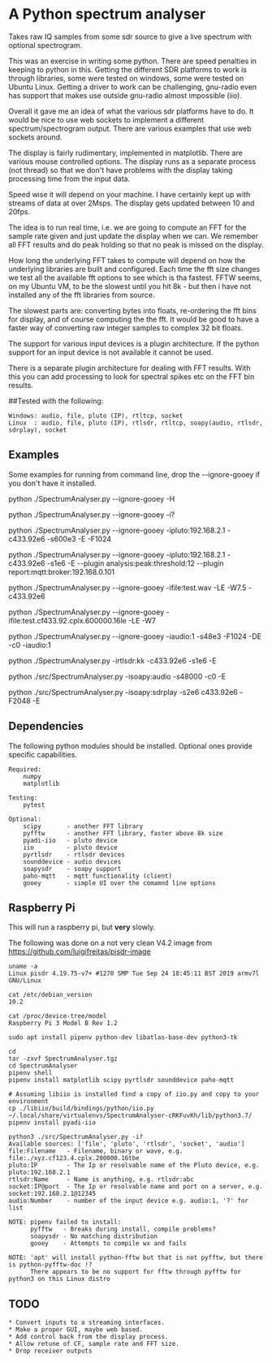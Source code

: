 # A Python spectrum analyser 

Takes raw IQ samples from some sdr source to give a live spectrum with optional spectrogram.

This was an exercise in writing some python. There are speed penalties in keeping to python in this. 
Getting the different SDR platforms to work is through libraries, some were tested on windows, some 
were tested on Ubuntu Linux. Getting a driver to work can be challenging, gnu-radio even has support 
that makes use outside gnu-radio almost impossible (iio).

Overall it gave me an idea of what the various sdr platforms have to do. It would be nice to use
web sockets to implement a different spectrum/spectrogram output. There are various examples that use
web sockets around.

The display is fairly rudimentary, implemented in matplotlib. There are various mouse controlled
options. The display runs as a separate process (not thread) so that we don't have problems with
the display taking processing time from the input data.

Speed wise it will depend on your machine. I have certainly kept up with streams of data at over 2Msps.
The display gets updated between 10 and 20fps.

The idea is to run real time, i.e. we are going to compute an FFT for the sample rate given and 
just update the display when we can. We remember all FFT results and do peak holding so that no peak
is missed on the display. 

How long the underlying FFT takes to compute will depend on how the underlying libraries are built
and configured. Each time the fft size changes we test all the available fft options to see which is 
tha fastest. FFTW seems, on my Ubuntu VM, to be the slowest until you hit 8k - but then i have not 
installed any of the fft libraries from source.

The slowest parts are: converting bytes into floats, re-ordering the fft bins for display, and of
course computing the the fft. It would be good to have a faster way of converting raw integer samples
to complex 32 bit floats.

The support for various input devices is a plugin architecture. If the python support for an input 
device is not available it cannot be used.

There is a separate plugin architecture for dealing with FFT results. With this you can add processing
to look for spectral spikes etc on the FFT bin results.

##Tested with the following:

    Windows: audio, file, pluto (IP), rtltcp, socket
    Linux  : audio, file, pluto (IP), rtlsdr, rtltcp, soapy(audio, rtlsdr, sdrplay), socket
    
## Examples

Some examples for running from command line, drop the --ignore-gooey if you don't have it installed.

python ./SpectrumAnalyser.py --ignore-gooey -H

python ./SpectrumAnalyser.py --ignore-gooey  -i?

python ./SpectrumAnalyser.py --ignore-gooey -ipluto:192.168.2.1 -c433.92e6 -s600e3 -E -F1024

python ./SpectrumAnalyser.py --ignore-gooey  -ipluto:192.168.2.1 -c433.92e6 -s1e6 -E --plugin analysis:peak:threshold:12 
                          --plugin report:mqtt:broker:192.168.0.101 

python ./SpectrumAnalyser.py --ignore-gooey  -ifile:test.wav -LE -W7.5 -c433.92e6

python ./SpectrumAnalyser.py --ignore-gooey  -ifile:test.cf433.92.cplx.600000.16le -LE -W7

python ./SpectrumAnalyser.py --ignore-gooey  -iaudio:1 -s48e3 -F1024 -DE -c0 -iaudio:1

python ./SpectrumAnalyser.py -irtlsdr:kk -c433.92e6 -s1e6 -E

python ./src/SpectrumAnalyser.py -isoapy:audio -s48000 -c0 -E

python ./src/SpectrumAnalyser.py -isoapy:sdrplay -s2e6 c433.92e6 -F2048 -E


## Dependencies

The following python modules should be installed. Optional ones provide specific capabilities.

    Required:
        numpy
        matplotlib
        
    Testing:
        pytest
        
    Optional:
        scipy       - another FFT library
        pyfftw      - another FFT library, faster above 8k size
        pyadi-iio   - pluto device
        iio         - pluto device
        pyrtlsdr    - rtlsdr devices
        sounddevice - audio devices
        soapysdr    - soapy support
        paho-mqtt   - mqtt functionality (client)
        gooey       - simple UI over the comamnd line options


## Raspberry Pi

This will run a raspberry pi, but **very** slowly.

The following was done on a not very clean V4.2 image from https://github.com/luigifreitas/pisdr-image
  
    uname -a 
    Linux pisdr 4.19.75-v7+ #1270 SMP Tue Sep 24 18:45:11 BST 2019 armv7l GNU/Linux
    
    cat /etc/debian_version 
    10.2
    
    cat /proc/device-tree/model
    Raspberry Pi 3 Model B Rev 1.2

    sudo apt install pipenv python-dev libatlas-base-dev python3-tk 

    cd
    tar -zxvf SpectrumAnalyser.tgz
    cd SpectrumAnalyser
    pipenv shell
    pipenv install matplotlib scipy pyrtlsdr sounddevice paho-mqtt

    # Assuming libiio is installed find a copy of iio.py and copy to your environment 
    cp ./libiio/build/bindings/python/iio.py ~/.local/share/virtualenvs/SpectrumAnalyser-cRKFuvKh/lib/python3.7/    
    pipenv install pyadi-iio

    python3 ./src/SpectrumAnalyser.py -i?
    Available sources: ['file', 'pluto', 'rtlsdr', 'socket', 'audio']
    file:Filename 	- Filename, binary or wave, e.g. file:./xyz.cf123.4.cplx.200000.16tbe
    pluto:IP 	    - The Ip or resolvable name of the Pluto device, e.g. pluto:192.168.2.1
    rtlsdr:Name 	- Name is anything, e.g. rtlsdr:abc
    socket:IP@port 	- The Ip or resolvable name and port on a server, e.g. socket:192.168.2.1@12345
    audio:Number 	- number of the input device e.g. audio:1, '?' for list

    NOTE: pipenv failed to install:
          pyfftw   - Breaks during install, compile problems?
          soapysdr - No matching distribution
          gooey    - Attempts to compile wx and fails
          
    NOTE: 'apt' will install python-fftw but that is not pyfftw, but there is python-pyfftw-doc !?
          There appears to be no support for fftw through pyfftw for python3 on this Linux distro

## TODO
 
    * Convert inputs to a streaming interfaces.
    * Make a proper GUI, maybe web based.
    * Add control back from the display process.
    * Allow retune of CF, sample rate and FFT size.
    * Drop receiver outputs